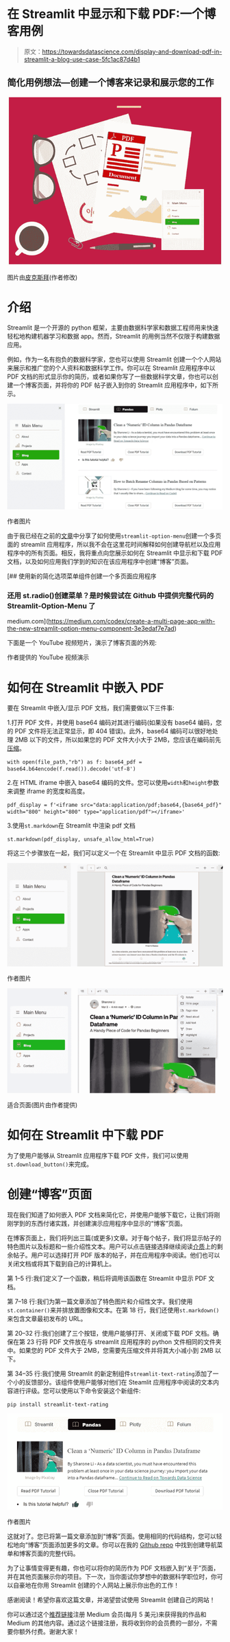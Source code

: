 # 在 Streamlit 中显示和下载 PDF:一个博客用例

> 原文：<https://towardsdatascience.com/display-and-download-pdf-in-streamlit-a-blog-use-case-5fc1ac87d4b1>

## 简化用例想法—创建一个博客来记录和展示您的工作

![](img/7f504db3b27c42628404622940d4cfff.png)

图片由[皮克斯拜](https://pixabay.com/vectors/papers-business-paper-desk-office-4496457/)(作者修改)

# 介绍

Streamlit 是一个开源的 python 框架，主要由数据科学家和数据工程师用来快速轻松地构建机器学习和数据 app。然而，Streamlit 的用例当然不仅限于构建数据应用。

例如，作为一名有抱负的数据科学家，您也可以使用 Streamlit 创建一个个人网站来展示和推广您的个人资料和数据科学工作。你可以在 Streamlit 应用程序中以 PDF 文档的形式显示你的简历，或者如果你写了一些数据科学文章，你也可以创建一个博客页面，并将你的 PDF 帖子嵌入到你的 Streamlit 应用程序中，如下所示。

![](img/dbcfd8c56026055a185f17d83b610726.png)

作者图片

由于我已经在之前的[文章](https://medium.com/codex/create-a-multi-page-app-with-the-new-streamlit-option-menu-component-3e3edaf7e7ad)中分享了如何使用`streamlit-option-menu`创建一个多页面的 streamlit 应用程序，所以我不会在这里花时间解释如何创建导航栏以及应用程序中的所有页面。相反，我将重点向您展示如何在 Streamlit 中显示和下载 PDF 文档，以及如何应用我们学到的知识在该应用程序中创建“博客”页面。

[](https://medium.com/codex/create-a-multi-page-app-with-the-new-streamlit-option-menu-component-3e3edaf7e7ad) [## 使用新的简化选项菜单组件创建一个多页面应用程序

### 还用 st.radio()创建菜单？是时候尝试在 Github 中提供完整代码的 Streamlit-Option-Menu 了

medium.com](https://medium.com/codex/create-a-multi-page-app-with-the-new-streamlit-option-menu-component-3e3edaf7e7ad) 

下面是一个 YouTube 视频短片，演示了博客页面的外观:

作者提供的 YouTube 视频演示

# 如何在 Streamlit 中嵌入 PDF

要在 Streamlit 中嵌入/显示 PDF 文档，我们需要做以下三件事:

1.打开 PDF 文件，并使用 base64 编码对其进行编码(如果没有 base64 编码，您的 PDF 文件将无法正常显示，即 404 错误)。此外，base64 编码可以很好地处理 2MB 以下的文件，所以如果您的 PDF 文件大小大于 2MB，您应该在编码前先[压缩](https://www.adobe.com/acrobat/online/compress-pdf.html?mv=search&sdid=DZTGZX2P&ef_id=CjwKCAiAjoeRBhAJEiwAYY3nDARHYPn2H7Cs1ZrGfMDx01ikownQ-DYhp0EX_mKnwWtC6TyrWP3tjBoCG_QQAvD_BwE:G:s&s_kwcid=AL!3085!3!559402382057!e!!g!!pdf%20compress!12981897010!121481297003&cmpn=mobile-search&gclid=CjwKCAiAjoeRBhAJEiwAYY3nDARHYPn2H7Cs1ZrGfMDx01ikownQ-DYhp0EX_mKnwWtC6TyrWP3tjBoCG_QQAvD_BwE)。

```
with open(file_path,"rb") as f: base64_pdf = base64.b64encode(f.read()).decode('utf-8')
```

2.在 HTML iframe 中嵌入 base64 编码的文件。您可以使用`width`和`height`参数来调整 iframe 的宽度和高度。

```
pdf_display = f'<iframe src="data:application/pdf;base64,{base64_pdf}" width="800" height="800" type="application/pdf"></iframe>'
```

3.使用`st.markdown`在 Streamlit 中渲染 pdf 文档

```
st.markdown(pdf_display, unsafe_allow_html=True)
```

将这三个步骤放在一起，我们可以定义一个在 Streamlit 中显示 PDF 文档的函数:

![](img/70b0519e2c8287a74774350a790f7b03.png)

作者图片

![](img/347b708a57b5caa46e2bd53f7d9e5186.png)

适合页面(图片由作者提供)

# 如何在 Streamlit 中下载 PDF

为了使用户能够从 Streamlit 应用程序下载 PDF 文件，我们可以使用`st.download_button()`来完成。

# 创建“博客”页面

现在我们知道了如何嵌入 PDF 文档来简化它，并使用户能够下载它，让我们将刚刚学到的东西付诸实践，并创建演示应用程序中显示的“博客”页面。

在博客页面上，我们将列出三篇(或更多)文章。对于每个帖子，我们将显示帖子的特色图片以及标题和一些介绍性文本。用户可以点击链接选择继续阅读[介质](https://medium.com/)上的剩余帖子。用户可以选择打开 PDF 版本的帖子，并在应用程序中阅读。他们也可以关闭文档或将其下载到自己的计算机上。

第 1–5 行:我们定义了一个函数，稍后将调用该函数在 Streamlit 中显示 PDF 文档。

第 7–18 行:我们为第一篇文章添加了特色图片和介绍性文字。我们使用`st.container()`来并排放置图像和文本。在第 18 行，我们还使用`st.markdown()`来包含文章最初发布的 URL。

第 20–32 行:我们创建了三个按钮，使用户能够打开、关闭或下载 PDF 文档。确保在第 23 行将 PDF 文件放在与 streamlit 应用程序的 python 文件相同的文件夹中。如果您的 PDF 文件大于 2MB，您需要先压缩文件并将其大小减小到 2MB 以下。

第 34–35 行:我们使用 Streamlit 的新定制组件`streamlit-text-rating`添加了一个小的反馈部分。该组件使用户能够对他们在 Steamlit 应用程序中阅读的文本内容进行评级。您可以使用以下命令安装这个新组件:

```
pip install streamlit-text-rating
```

![](img/43e859a697b352ebe8b546a6643200f7.png)

作者图片

这就对了。您已将第一篇文章添加到“博客”页面。使用相同的代码结构，您可以轻松地向“博客”页面添加更多的文章。你可以在我的 [Github repo](https://github.com/insightsbees/Personal_Website/blob/main/website_app.py) 中找到创建导航菜单和博客页面的完整代码。

为了让事情变得更有趣，你也可以将你的简历作为 PDF 文档嵌入到“关于”页面，并在其他页面展示你的项目。下一次，当你面试你梦想中的数据科学职位时，你可以自豪地在你用 Streamlit 创建的个人网站上展示你出色的工作！

感谢阅读！希望你喜欢这篇文章，并渴望尝试使用 Streamlit 创建自己的网站！

你可以通过这个[推荐链接](https://medium.com/@insightsbees/membership)注册 Medium 会员(每月 5 美元)来获得我的作品和 Medium 的其他内容。通过这个链接注册，我将收到你的会员费的一部分，不需要你额外付费。谢谢大家！